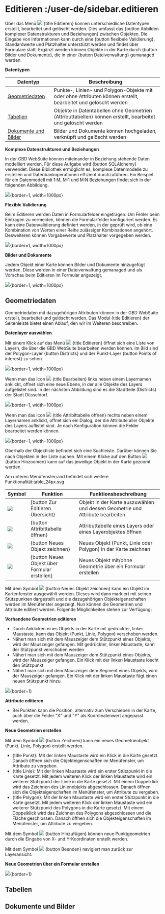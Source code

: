 # Editieren :/user-de/sidebar.editieren

Über das Menü ![](sharp-edit-24px.svg) {title Editieren} können unterschiedliche Datentypen erstellt, bearbeitet und gelöscht werden. Dies umfasst das {button Abbilden komplexer Datenstrukturen und Beziehungen} zwischen Objekten. Die Eingabe von Informationen kann durch eine {button flexibele Validierung}, Standardwerte und Platzhalter unterstützt werden und findet über Formulare statt. Ergänzt werden können Objekte in der Karte durch {button Bilder und Dokumente}, die in einer {button Dateiverwaltung} gemanaged werden. 

**Datentypen**

| Datentyp					| Beschreibung                         										|
|-----------------------------------------------|---------------------------------------------------------------------------------------------------------------|
| [Geometriedaten](geometriedaten)		| Punkte-, Linien- und Polygon-Objekte mit oder ohne Attributen können erstellt, bearbeitet und gelöscht werden	|
| [Tabellen](tabellen)       			| Objekte in Datentabellen ohne Geometrien (Attributtabellen) können erstellt, bearbeitet und gelöscht werden	|
| [Dokumente und Bilder](dokumente-und-bilder)	| Bilder und Dokumente können hochgeladen, verknüpft und gelöscht werden					|

**Komplexe Datenstrukturen und Beziehungen**

In der GBD WebSuite können miteinander in Beziehung stehende Daten modelliert werden. Für diese Aufgabe wird {button SQLAlchemy} verwendet. Diese Bibliothek ermöglicht es, komplexe Datenmodelle zu erstellen und Datenbankoperationen effizient durchzuführen. Ein Beispiel für ein Datenmodell mit 1:M, M:1 und M:N Beziehungen findet sich in der folgenden Abbildung.

![](komplexe_beziehungen.png){border=1, width=1000px}

**Flexible Validierung**

Beim Editieren werden Daten in Formularfelder eingetragen. Um Fehler beim Eintragen zu vermeiden, können die Formularfelder konfiguriert werden. Es kann eine Datenvalidierung definiert werden, in der geprüft wird, ob eine Kombination von Werten einer Reihe zulässiger Kombinationen angehört. Desweiteren können Vorgabewerte und Platzhalter vorgegeben werden.

![](validierung_de.png){border=1, width=1000px}

**Bilder und Dokumente**

Jedem Objekt einer Karte können Bilder und Dokumente hinzugefügt werden. Diese werden in einer Dateiverwaltung gemanaged und als Vorschau beim Editieren im Formular angezeigt.

![](bilder_dokumente_de.png){border=1, width=1000px}

## Geometriedaten

Geometriedaten mit dazugehörigen Attributen können in der GBD WebSuite erstellt, bearbeitet und gelöscht werden. Das Modul {title Editieren} der Seitenleiste bietet einen Ablauf, den wir im Weiteren beschreiben. 

**Datenlayer auswählen**

Mit einem Klick auf das Menü ![](sharp-edit-24px.svg) {title Editieren} öffnet sich eine Liste von Layern, die über die GBD WebSuite bearbeiten werden können. Im Bild sind der Polygon-Layer {button Districts} und der Punkt-Layer {button Points of interest} zu sehen. 

![](digitalisieren1.png){border=1, width=1000px}

Wenn man das Icon ![](database_24px.svg) {title Bearbeiten} links neben einem Layernamen anklickt, offnet sich eine neue Ebene, in der alle Objekte des Layers aufgelistet sind. In der nächsten Abbildung sind es die Stadtteile (Districts) der Stadt Düsseldorf.

![](digitalisieren2.png){border=1, width=1000px}

Wenn man das Icon ![](table_24px.svg) {title Attribittabelle öffnen} rechts neben einem Layernamen anklickt, offnet sich ein Dialog, der die Attribute aller Objekte des Layers auflistet sind. Je nach Konfiguration können die Felder bearbeitet werden können.

![](digitalisieren4.png){border=1, width=1000px}

Oberhalb der Objektliste befindet sich eine Suchleiste. Darüber können Sie nach Objekten in der Liste suchen. Mit einem Klicke auf den Button ![](sharp-center_focus_weak-24px.svg) {button Hinzoomen} kann auf das jeweilige Objekt in der Karte gezoomt werden.

Am unteren Menüfensterrand befindet sich weitere Funktionalität:table_24px.svg

| Symbol				| Funktion             				| Funktionsbeschreibung	                					|
|---------------------------------------|-----------------------------------------------|-------------------------------------------------------------------------------|
| ![](database_24px.svg)		| {button Zur Editieren Übersicht}		| Objekt in der Karte auszuwählen und dessen Geometrie und Attribute bearbeiten	|
| ![](table_24px.svg)		   	| {button Attribittabelle öffnen}		| Attributtabelle eines Layers oder eines Layerobjektes öffnen			|
| ![](draw-black-24px.svg) 		| {button Neues Objekt zeichnen}		| Neues Objekt (Punkt, Linie oder Polygon) in der Karte zeichnen	    	|
| ![](sharp-control_point-24px.svg)	| {button Neues Objekt über Formular erstellen}	| Neues Objekt mit/ohne Geometrie über ein Formular erstellen   	 	|

Mit dem Symbol ![](draw-black-24px.svg) {button Neues Objekt zeichnen} kann ein Objekt im Kartenfenster ausgewählt werden. Dieses wird dann markiert mit seinen Stützpunkten dargestellt und die dazugehörigen Objekteigenschaften werden im Menüfenster angezeigt. Nun können die Geometrien und Attribute editiert werden. Folgende Möglichkeiten stehen zur Verfügung:

**Vorhandene Geometrien editieren**

* Durch Anklicken eines Objekts in der Karte mit gedrückter, linker Maustaste, kann das Objekt (Punkt, Linie, Polygon) verschoben werden.
* Nähert man sich mit dem Mauszeiger dem Stützpunkt eines Objekts, wird der Mauszeiger gefangen. Mit gedrückter, linker Maustaste, kann der Stützpunkt verschoben werden
* Nähert man sich mit dem Mauszeiger dem Stützpunkt eines Objekts, wird der Mauszeiger gefangen. Ein Klick mit der linken Maustaste löscht den Stützpunkt
* Nähert man sich mit dem Mauszeiger dem Segment eines Objekts, wird der Mauszeiger gefangen. Ein Klick mit der linken Maustaste fügt einen neuen Stützpunkt hinzu.

![](digitalisieren3.png){border=1}

**Attribute editieren**

* Bei Punkten kann die Position, alternativ zum Verschieben in der Karte, auch über die Felder "X" und "Y" als Koordinatenwert angepasst werden. 

**Neue Geometrien erstellen**

Mit dem Symbol ![](draw-black-24px.svg) {button Zeichnen} kann ein neues Geometrieobjekt (Punkt, Linie, Polygon) erstellt werden. 

* {title Punkt}: Mit der linken Maustaste wird ein Klick in die Karte gesetzt. Danach öffnen sich die Objekteigenschaften im Menüfenster, um Attribute zu vergeben.
* {title Linie}: Mit der linken Maustaste wird ein erster Stützpunkt in die Karte gesetzt. Mit jedem weiteren Klick der linken Maustaste wird ein weiterer Stützpunkt der Linie in die Karte gesetzt. Mit einem Doppelklick wird das Zeichnen des Linienobjekts abgeschlossen. Danach öffnen sich die Objekteigenschaften im Menüfenster, um Attribute zu vergeben.
* {title Polygon}: Mit der linken Maustaste wird ein erster Stützpunkt in die Karte gesetzt. Mit jedem weiteren Klick der linken Maustaste wird ein weiterer Stützpunkt des Polygons in die Karte gesetzt. Mit einem Doppelklick wird das Zeichnen des Polygons abgeschlossen und die Fläche geschlossen. Danach öffnen sich die Objekteigenschaften im Menüfenster, um Attribute zu vergeben.

Mit dem Symbol ![](sharp-control_point-24px.svg) {button Hinzufügen} können neue Punktgeometrien durch die Eingabe von X- und Y-Koordinaten erstellt werden. 

Mit dem Symbol ![](baseline-close-24px.svg) {button Beenden} navigiert man zurück zur Layeransicht.

**Neue Geometrien über ein Formular erstellen**

![](geometrie_mit_texteditor.png){border=1}


## Tabellen


## Dokumente und Bilder



